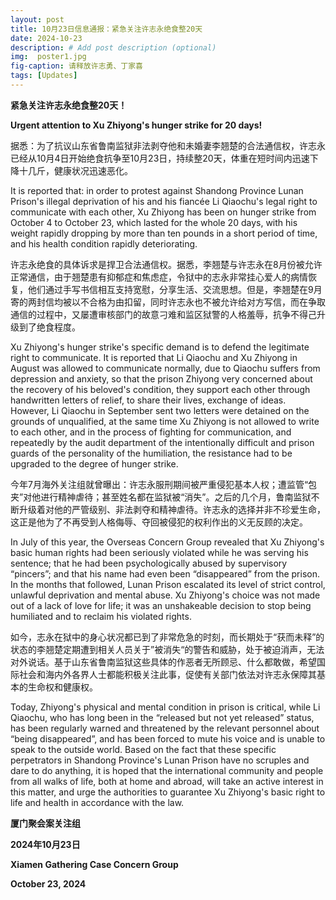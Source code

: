 ```yaml
---
layout: post
title: 10月23日信息通报：紧急关注许志永绝食整20天
date: 2024-10-23
description: # Add post description (optional)
img:  poster1.jpg
fig-caption: 请释放许志勇、丁家喜
tags: [Updates]
---
```


**紧急关注许志永绝食整20天！**

**Urgent attention to Xu Zhiyong's hunger strike for 20 days!**

据悉：为了抗议山东省鲁南监狱非法剥夺他和未婚妻李翘楚的合法通信权，许志永已经从10月4日开始绝食抗争至10月23日，持续整20天，体重在短时间内迅速下降十几斤，健康状况迅速恶化。

It is reported that: in order to protest against Shandong Province Lunan Prison's illegal deprivation of his and his fiancée Li Qiaochu's legal right to communicate with each other, Xu Zhiyong has been on hunger strike from October 4 to October 23, which lasted for the whole 20 days, with his weight rapidly dropping by more than ten pounds in a short period of time, and his health condition rapidly deteriorating.

许志永绝食的具体诉求是捍卫合法通信权。据悉，李翘楚与许志永在8月份被允许正常通信，由于翘楚患有抑郁症和焦虑症，令狱中的志永非常挂心爱人的病情恢复，他们通过手写书信相互支持宽慰，分享生活、交流思想。但是，李翘楚在9月寄的两封信均被以不合格为由扣留，同时许志永也不被允许给对方写信，而在争取通信的过程中，又屡遭审核部门的故意刁难和监区狱警的人格羞辱，抗争不得己升级到了绝食程度。

Xu Zhiyong's hunger strike's specific demand is to defend the legitimate right to communicate. It is reported that Li Qiaochu and Xu Zhiyong in August was allowed to communicate normally, due to Qiaochu suffers from depression and anxiety, so that the prison Zhiyong very concerned about the recovery of his beloved's condition, they support each other through handwritten letters of relief, to share their lives, exchange of ideas. However, Li Qiaochu in September sent two letters were detained on the grounds of unqualified, at the same time Xu Zhiyong is not allowed to write to each other, and in the process of fighting for communication, and repeatedly by the audit department of the intentionally difficult and prison guards of the personality of the humiliation, the resistance had to be upgraded to the degree of hunger strike.

今年7月海外关注组就曾曝出：许志永服刑期间被严重侵犯基本人权；遭监管“包夹”对他进行精神虐待；甚至姓名都在监狱被“消失”。之后的几个月，鲁南监狱不断升级着对他的严管级别、非法剥夺和精神虐待。许志永的选择并非不珍爱生命，这正是他为了不再受到人格侮辱、夺回被侵犯的权利作出的义无反顾的决定。

In July of this year, the Overseas Concern Group revealed that Xu Zhiyong's basic human rights had been seriously violated while he was serving his sentence; that he had been psychologically abused by supervisory “pincers”; and that his name had even been “disappeared” from the prison. In the months that followed, Lunan Prison escalated its level of strict control, unlawful deprivation and mental abuse. Xu Zhiyong's choice was not made out of a lack of love for life; it was an unshakeable decision to stop being humiliated and to reclaim his violated rights.

如今，志永在狱中的身心状况都已到了非常危急的时刻，而长期处于“获而未释”的状态的李翘楚定期遭到相关人员关于”被消失“的警告和威胁，处于被迫消声，无法对外说话。基于山东省鲁南监狱这些具体的作恶者无所顾忌、什么都敢做，希望国际社会和海内外各界人士都能积极关注此事，促使有关部门依法对许志永保障其基本的生命权和健康权。

Today, Zhiyong's physical and mental condition in prison is critical, while Li Qiaochu, who has long been in the “released but not yet released” status, has been regularly warned and threatened by the relevant personnel about “being disappeared”, and has been forced to mute his voice and is unable to speak to the outside world. Based on the fact that these specific perpetrators in Shandong Province's Lunan Prison have no scruples and dare to do anything, it is hoped that the international community and people from all walks of life, both at home and abroad, will take an active interest in this matter, and urge the authorities to guarantee Xu Zhiyong's basic right to life and health in accordance with the law.


**厦门聚会案关注组**

**2024年10月23日**

**Xiamen Gathering Case Concern Group**

**October 23, 2024**
